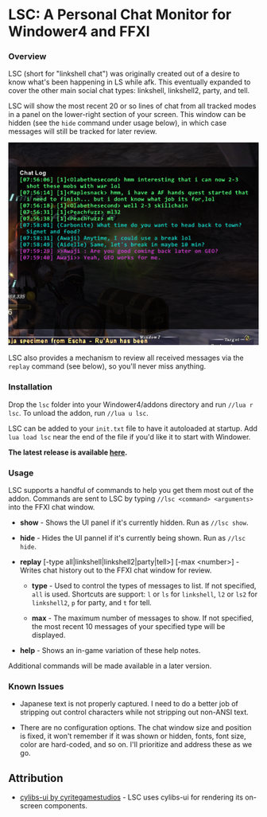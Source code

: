 # LSC: A Personal Chat Monitor for Windower4 and FFXI

### Overview

LSC (short for "linkshell chat") was originally created out of a desire to know what's been happening in LS while afk. This eventually expanded to cover the other main social chat types: linkshell, linkshell2, party, and tell.

LSC will show the most recent 20 or so lines of chat from all tracked modes in a panel on the lower-right section of your screen. This window can be hidden (see the `hide` command under usage below), in which case messages will still be tracked for later review.

<img title="" src="./content/sample.png" alt="dsaf" width="593" data-align="center">

LSC also provides a mechanism to review all received messages via the `replay` command (see below), so you'll never miss anything.

### Installation

Drop the `lsc` folder into your Windower4/addons directory and run `//lua r lsc`. To unload the addon, run `//lua u lsc`.

LSC can be added to your `init.txt` file to have it autoloaded at startup. Add `lua load lsc` near the end of the file if you'd like it to start with Windower.

**The latest release is available [here](https://github.com/Kaiconure/lsc/releases/).**

### Usage

LSC supports a handful of commands to help you get them most out of the addon.  Commands are sent to LSC by typing `//lsc <command> <arguments>` into the FFXI chat window.

- **show** - Shows the UI panel if it's currently hidden. Run as `//lsc show`.

- **hide** - Hides the UI pannel if it's currently being shown. Run as `//lsc hide`.

- **replay** [-type all|linkshell|linkshell2|party|tell>] [-max &lt;number&gt;] - Writes chat history out to the FFXI chat window for review.
  
  - **type** - Used to control the types of messages to list. If not specified, `all` is used. Shortcuts are support: `l` or `ls` for `linkshell`, `l2` or `ls2` for `linkshell2`, `p` for party, and `t` for tell.
  
  - **max** - The maximum number of messages to show. If not specified, the most recent 10 messages of your specified type will be displayed.

- **help** - Shows an in-game variation of these help notes.

Additional commands will be made available in a later version.

### Known Issues

- Japanese text is not properly captured. I need to do a better job of stripping out control characters while not stripping out non-ANSI text.

- There are no configuration options. The chat window size and position is fixed, it won't remember if it was shown or hidden, fonts, font size, color are hard-coded, and so on. I'll prioritize and address these as we go.

## Attribution

- [cylibs-ui by cyritegamestudios](https://github.com/cyritegamestudios/cylibs-ui) - LSC uses cylibs-ui for rendering its on-screen components.
